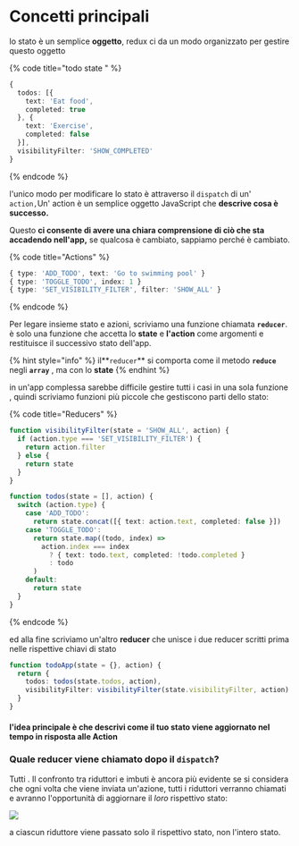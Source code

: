 # Concetti principali

lo stato è un semplice **oggetto**, redux ci da un modo organizzato per gestire questo oggetto

{% code title="todo state " %}
```typescript
{
  todos: [{
    text: 'Eat food',
    completed: true
  }, {
    text: 'Exercise',
    completed: false
  }],
  visibilityFilter: 'SHOW_COMPLETED'
}
```
{% endcode %}

l'unico modo per modificare lo stato è attraverso il `dispatch` di un' `action,`Un' action è un semplice oggetto JavaScript che **descrive cosa è successo.** 

Questo ****ci consente di avere una chiara comprensione di ciò che sta accadendo nell'app**,** se qualcosa è cambiato, sappiamo perché è cambiato.

{% code title="Actions" %}
```typescript
{ type: 'ADD_TODO', text: 'Go to swimming pool' }
{ type: 'TOGGLE_TODO', index: 1 }
{ type: 'SET_VISIBILITY_FILTER', filter: 'SHOW_ALL' }
```
{% endcode %}

Per legare insieme stato e azioni, scriviamo una funzione chiamata **`reducer`**. è solo una funzione che accetta lo **state** e **l'action** come argomenti e restituisce il successivo stato dell'app. 

{% hint style="info" %}
il**`reducer`** si comporta come il metodo **`reduce`** negli **`array`** , ma con lo **state**
{% endhint %}

in un'app complessa sarebbe difficile gestire tutti i casi in una sola funzione , quindi scriviamo funzioni più piccole che gestiscono parti dello stato:

{% code title="Reducers" %}
```typescript
function visibilityFilter(state = 'SHOW_ALL', action) {
  if (action.type === 'SET_VISIBILITY_FILTER') {
    return action.filter
  } else {
    return state
  }
}

function todos(state = [], action) {
  switch (action.type) {
    case 'ADD_TODO':
      return state.concat([{ text: action.text, completed: false }])
    case 'TOGGLE_TODO':
      return state.map((todo, index) =>
        action.index === index
          ? { text: todo.text, completed: !todo.completed }
          : todo
      )
    default:
      return state
  }
}
```
{% endcode %}

ed alla fine scriviamo un'altro **reducer** che unisce i due reducer scritti prima nelle rispettive chiavi di stato

```typescript
function todoApp(state = {}, action) {
  return {
    todos: todos(state.todos, action),
    visibilityFilter: visibilityFilter(state.visibilityFilter, action)
  }
}
```

#### **l'idea principale è che descrivi come il tuo stato viene aggiornato nel tempo in risposta alle Action**

### **Quale reducer viene chiamato dopo il `dispatch`?**

Tutti . Il confronto tra riduttori e imbuti è ancora più evidente se si considera che ogni volta che viene inviata un'azione, tutti i riduttori verranno chiamati e avranno l'opportunità di aggiornare il _loro_ rispettivo stato:

![](https://css-tricks.com/wp-content/uploads/2016/03/redux-article-3-05.svg)

a ciascun riduttore viene passato solo il rispettivo stato, non l'intero stato.


